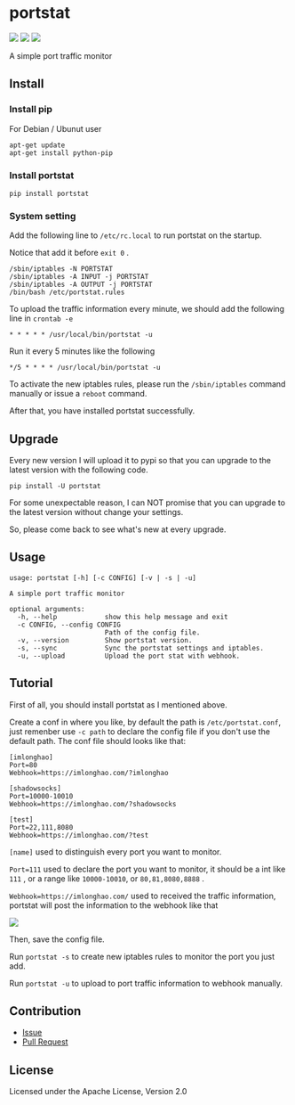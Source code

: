 # portstat 

![](https://badge.fury.io/py/portstat.svg) ![](https://travis-ci.org/imlonghao/portstat.svg) ![](https://landscape.io/github/imlonghao/portstat/master/landscape.svg?style=flat)

A simple port traffic monitor

## Install

### Install pip

For Debian / Ubunut user

```
apt-get update
apt-get install python-pip
```

### Install portstat

```
pip install portstat
```

### System setting

Add the following line to `/etc/rc.local` to run portstat on the startup.

Notice that add it before `exit 0` .

```
/sbin/iptables -N PORTSTAT
/sbin/iptables -A INPUT -j PORTSTAT
/sbin/iptables -A OUTPUT -j PORTSTAT
/bin/bash /etc/portstat.rules
```

To upload the traffic information every minute, we should add the following line in `crontab -e`

```
* * * * * /usr/local/bin/portstat -u
```

Run it every 5 minutes like the following

```
*/5 * * * * /usr/local/bin/portstat -u
```

To activate the new iptables rules, please run the `/sbin/iptables` command manually or issue a `reboot` command.

After that, you have installed portstat successfully.

## Upgrade

Every new version I will upload it to pypi so that you can upgrade to the latest version with the following code.

```
pip install -U portstat
```

For some unexpectable reason, I can NOT promise that you can upgrade to the latest version without change your settings.

So, please come back to see what's new at every upgrade.

## Usage

```
usage: portstat [-h] [-c CONFIG] [-v | -s | -u]

A simple port traffic monitor

optional arguments:
  -h, --help            show this help message and exit
  -c CONFIG, --config CONFIG
                        Path of the config file.
  -v, --version         Show portstat version.
  -s, --sync            Sync the portstat settings and iptables.
  -u, --upload          Upload the port stat with webhook.
```

## Tutorial

First of all, you should install portstat as I mentioned above.

Create a conf in where you like, by default the path is `/etc/portstat.conf`, just remenber use `-c path` to declare the config file if you don't use the default path.
The conf file should looks like that:

```
[imlonghao]
Port=80
Webhook=https://imlonghao.com/?imlonghao

[shadowsocks]
Port=10000-10010
Webhook=https://imlonghao.com/?shadowsocks

[test]
Port=22,111,8080
Webhook=https://imlonghao.com/?test
```

`[name]` used to distinguish every port you want to monitor.
 
`Port=111` used to declare the port you want to monitor, it should be a int like `111` , or a range like `10000-10010`, or `80,81,8080,8888` .

`Webhook=https://imlonghao.com/` used to received the traffic information, portstat will post the information to the webhook like that

![](https://cloud.githubusercontent.com/assets/4951333/8232820/24432094-1605-11e5-9534-5fc9362d1626.png)

Then, save the config file.

Run `portstat -s` to create new iptables rules to monitor the port you just add.

Run `portstat -u` to upload to port traffic information to webhook manually.

## Contribution

- [Issue](https://github.com/imlonghao/portstat/issues)
- [Pull Request](https://github.com/imlonghao/portstat/pulls)

## License

Licensed under the Apache License, Version 2.0